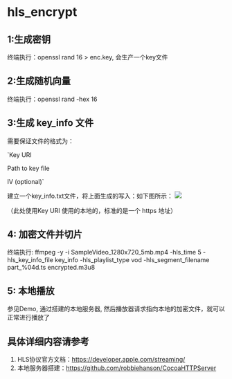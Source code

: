 # hls_encrypt

## 1:生成密钥
终端执行：openssl rand 16 > enc.key, 会生产一个key文件

## 2:生成随机向量
终端执行：openssl rand -hex 16

## 3:生成 key_info 文件
需要保证文件的格式为：

`Key URI

Path to key file

IV (optional)`

建立一个key_info.txt文件，将上面生成的写入：如下图所示：
![](media/16046291461964/16046297090805.jpg)

（此处使用Key URI 使用的本地的，标准的是一个 https 地址）

## 4: 加密文件并切片
终端执行: ffmpeg -y -i SampleVideo_1280x720_5mb.mp4 -hls_time 5 -hls_key_info_file key_info -hls_playlist_type vod -hls_segment_filename part_%04d.ts encrypted.m3u8

## 5: 本地播放
参见Demo, 通过搭建的本地服务器, 然后播放器请求指向本地的加密文件，就可以正常进行播放了


## 具体详细内容请参考
1. HLS协议官方文档：https://developer.apple.com/streaming/
2. 本地服务器搭建：https://github.com/robbiehanson/CocoaHTTPServer


